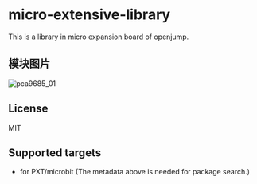 # micro-extensive-library

This is a library in micro expansion board of openjump.

## 模块图片
![pca9685_01](https://user-images.githubusercontent.com/44191076/47269928-d9c24b80-d596-11e8-8627-65a4f2349518.JPG)

## License

MIT

## Supported targets

* for PXT/microbit
(The metadata above is needed for package search.)

